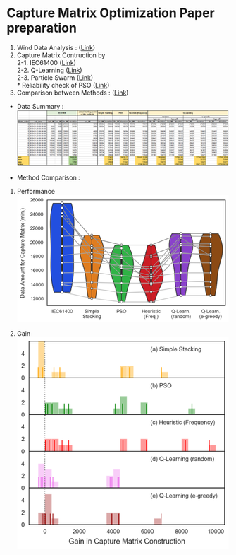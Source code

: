 # Capture Matrix Optimization Paper preparation
1. Wind Data Analysis : (<a href='https://github.com/jehyunlee/tmp/blob/master/notebook/WindAnalysis_comp_IEC61400.ipynb'>Link</a>)  
2. Capture Matrix Contruction by  
  2-1. IEC61400 (<a href='https://github.com/jehyunlee/tmp/blob/master/markdown/IEC61400.md'>Link</a>)  
  2-2. Q-Learning (<a href='https://github.com/jehyunlee/tmp/blob/master/notebook/QL_analysis_all.ipynb'>Link</a>)  
  2-3. Particle Swarm (<a href='https://github.com/jehyunlee/tmp/blob/master/markdown/PSO_analysis.md'>Link</a>)  
       * Reliability check of PSO (<a href='https://github.com/jehyunlee/tmp/blob/master/notebook/PSO_analysis.ipynb'>Link</a>)
3. Comparison between Methods : (<a href='https://github.com/jehyunlee/tmp/blob/master/notebook/MethodsComp.ipynb'>Link</a>)

* Data Summary :  
![summary](images/summary.PNG)

* Method Comparison :  
1. Performance  
![performance](/notebook/MethodsComp_DataAmount_off_line.png)

2. Gain  
![gain](/notebook/MethodsComp_Gain.png)
